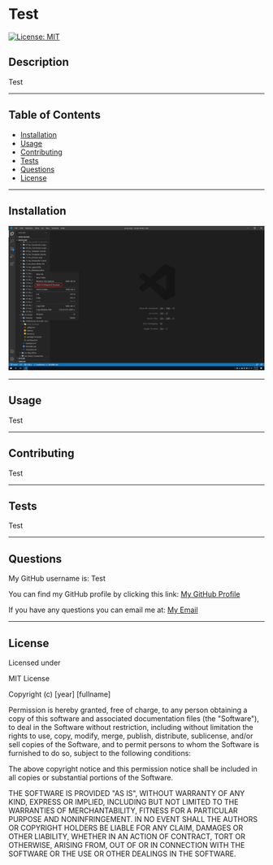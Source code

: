 # Test
[![License: MIT](https://img.shields.io/badge/License-MIT-yellow.svg)](https://opensource.org/licenses/MIT)

## Description 
Test

---

## Table of Contents

* [Installation](#installation)
* [Usage](#usage)
* [Contributing](#contributing)
* [Tests](#tests)
* [Questions](#questions)
* [License](#license)


---

## Installation
![Step1](Assets/Screenshots/1.png)

---

## Usage 
Test


---

## Contributing
Test

---

## Tests
Test

---

## Questions
My GitHub username is: Test

You can find my GitHub profile by clicking this link: [My GitHub Profile](Test)

If you have any questions you can email me at: [My Email](Test)


---

## License
Licensed under 

MIT License

Copyright (c) [year] [fullname]

Permission is hereby granted, free of charge, to any person obtaining a copy
of this software and associated documentation files (the "Software"), to deal
in the Software without restriction, including without limitation the rights
to use, copy, modify, merge, publish, distribute, sublicense, and/or sell
copies of the Software, and to permit persons to whom the Software is
furnished to do so, subject to the following conditions:

The above copyright notice and this permission notice shall be included in all
copies or substantial portions of the Software.

THE SOFTWARE IS PROVIDED "AS IS", WITHOUT WARRANTY OF ANY KIND, EXPRESS OR
IMPLIED, INCLUDING BUT NOT LIMITED TO THE WARRANTIES OF MERCHANTABILITY,
FITNESS FOR A PARTICULAR PURPOSE AND NONINFRINGEMENT. IN NO EVENT SHALL THE
AUTHORS OR COPYRIGHT HOLDERS BE LIABLE FOR ANY CLAIM, DAMAGES OR OTHER
LIABILITY, WHETHER IN AN ACTION OF CONTRACT, TORT OR OTHERWISE, ARISING FROM,
OUT OF OR IN CONNECTION WITH THE SOFTWARE OR THE USE OR OTHER DEALINGS IN THE
SOFTWARE.
